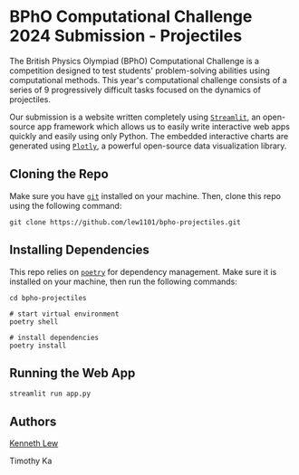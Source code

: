 # BPhO Computational Challenge 2024 Submission - Projectiles

The British Physics Olympiad (BPhO) Computational Challenge is a competition designed to test students' problem-solving abilities using computational methods. This year's computational challenge consists of a series of 9 progressively difficult tasks focused on the dynamics of projectiles.

Our submission is a website written completely using [`Streamlit`](https://streamlit.io/), an open-source app framework which allows us to easily write interactive web apps quickly and easily using only Python. The embedded interactive charts are generated using [`Plotly`](https://plotly.com/python/), a powerful open-source data visualization library.

## Cloning the Repo

Make sure you have [`git`](https://git-scm.com/) installed on your machine. Then, clone this repo using the following command:

```shell
git clone https://github.com/lew1101/bpho-projectiles.git
```

## Installing Dependencies

This repo relies on [`poetry`](https://python-poetry.org/) for dependency management. Make sure it is installed on your machine, then run the following commands:

```shell
cd bpho-projectiles

# start virtual environment
poetry shell

# install dependencies
poetry install 
```

## Running the Web App

```shell
streamlit run app.py
```

## Authors

[Kenneth Lew](https://github.com/lew1101)

Timothy Ka
